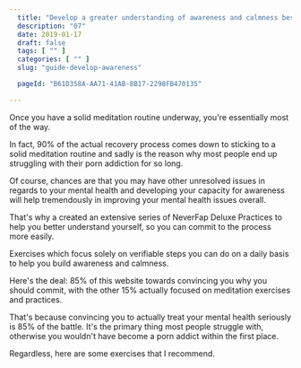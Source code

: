 ```yaml
---
  title: "Develop a greater understanding of awareness and calmness best practice."
  description: "07"
  date: 2019-01-17
  draft: false
  tags: [ "" ]
  categories: [ "" ]
  slug: "guide-develop-awareness"

  pageId: "B61D358A-AA71-41AB-8B17-2298FB470135"

---
```


Once you have a solid meditation routine underway, you're essentially most of the way. 

In fact, 90% of the actual recovery process comes down to sticking to a solid meditation routine and sadly is the reason why most people end up struggling with their porn addiction for so long.

Of course, chances are that you may have other unresolved issues in regards to your mental health and developing your capacity for awareness will help tremendously in improving your mental health issues overall.

That's why a created an extensive series of NeverFap Deluxe Practices to help you better understand yourself, so you can commit to the process more easily.

Exercises which focus solely on verifiable steps you can do on a daily basis to help you build awareness and calmness.

Here's the deal: 85% of this website towards convincing you why you should commit, with the other 15% actually focused on meditation exercises and practices.

That's because convincing you to actually treat your mental health seriously is 85% of the battle. It's the primary thing most people struggle with, otherwise you wouldn't have become a porn addict within the first place.

Regardless, here are some exercises that I recommend.
